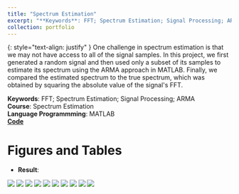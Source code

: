 ```yaml
---
title: "Spectrum Estimation"
excerpt: "**Keywords**: FFT; Spectrum Estimation; Signal Processing; ARMA<br>**Course**: Spectrum Estimation"
collection: portfolio
---
```

{: style="text-align: justify" }
One challenge in spectrum estimation is that we may not have access to all of the signal samples. In this project, we first generated a random signal and then used only a subset of its samples to estimate its spectrum using the ARMA approach in MATLAB. Finally, we compared the estimated spectrum to the true spectrum, which was obtained by squaring the absolute value of the signal's FFT.


**Keywords**: FFT; Spectrum Estimation; Signal Processing; ARMA<br>**Course**: Spectrum Estimation<br>**Language Programmming**: MATLAB<br>[**Code**](https://github.com/NasehMajidi/Spectrum-Estimation)

Figures and Tables
====
* **Result**:

  
<img src='/projects images/Spectrum Estimation/1.PNG'>
<img src='/projects images/Spectrum Estimation/2.PNG'>
<img src='/projects images/Spectrum Estimation/3.PNG'>
<img src='/projects images/Spectrum Estimation/4.PNG'>
<img src='/projects images/Spectrum Estimation/5.PNG'>
<img src='/projects images/Spectrum Estimation/6.PNG'>
<img src='/projects images/Spectrum Estimation/7.PNG'>
<img src='/projects images/Spectrum Estimation/8.PNG'>
<img src='/projects images/Spectrum Estimation/9.PNG'>
<img src='/projects images/Spectrum Estimation/10.PNG'>
